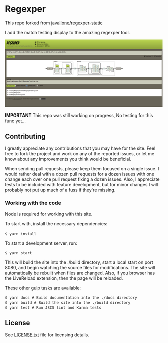 # Regexper

This repo forked from [javallone/regexper-static](https://github.com/javallone/regexper-static)

I add the match testing display to the amazing regexper tool.

![screen capture](screen/capture.jpeg)

**IMPORTANT**
 This repo was still working on progress, No testing for this func yet...

## Contributing

I greatly appreciate any contributions that you may have for the site. Feel free to fork the project and work on any of the reported issues, or let me know about any improvements you think would be beneficial.

When sending pull requests, please keep them focused on a single issue. I would rather deal with a dozen pull requests for a dozen issues with one change each over one pull request fixing a dozen issues. Also, I appreciate tests to be included with feature development, but for minor changes I will probably not put up much of a fuss if they're missing.

### Working with the code

Node is required for working with this site.

To start with, install the necessary dependencies:

    $ yarn install

To start a development server, run:

    $ yarn start

This will build the site into the ./build directory, start a local start on port 8080, and begin watching the source files for modifications. The site will automatically be rebuilt when files are changed. Also, if you browser has the LiveReload extension, then the page will be reloaded.

These other gulp tasks are available:

    $ yarn docs # Build documentation into the ./docs directory
    $ yarn build # Build the site into the ./build directory
    $ yarn test # Run JSCS lint and Karma tests

## License

See [LICENSE.txt](/LICENSE.txt) file for licensing details.
